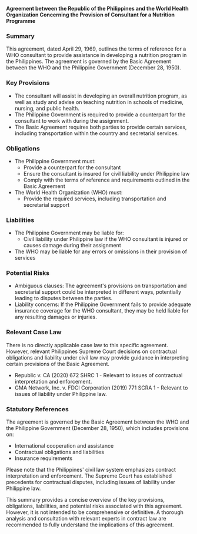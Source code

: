 **Agreement between the Republic of the Philippines and the World Health Organization Concerning the Provision of Consultant for a Nutrition Programme**

### **Summary**

This agreement, dated April 29, 1969, outlines the terms of reference for a WHO consultant to provide assistance in developing a nutrition program in the Philippines. The agreement is governed by the Basic Agreement between the WHO and the Philippine Government (December 28, 1950).

### **Key Provisions**

*   The consultant will assist in developing an overall nutrition program, as well as study and advise on teaching nutrition in schools of medicine, nursing, and public health.
*   The Philippine Government is required to provide a counterpart for the consultant to work with during the assignment.
*   The Basic Agreement requires both parties to provide certain services, including transportation within the country and secretarial services.

### **Obligations**

*   The Philippine Government must:
    *   Provide a counterpart for the consultant
    *   Ensure the consultant is insured for civil liability under Philippine law
    *   Comply with the terms of reference and requirements outlined in the Basic Agreement
*   The World Health Organization (WHO) must:
    *   Provide the required services, including transportation and secretarial support

### **Liabilities**

*   The Philippine Government may be liable for:
    *   Civil liability under Philippine law if the WHO consultant is injured or causes damage during their assignment
*   The WHO may be liable for any errors or omissions in their provision of services

### **Potential Risks**

*   Ambiguous clauses: The agreement's provisions on transportation and secretarial support could be interpreted in different ways, potentially leading to disputes between the parties.
*   Liability concerns: If the Philippine Government fails to provide adequate insurance coverage for the WHO consultant, they may be held liable for any resulting damages or injuries.

### **Relevant Case Law**

There is no directly applicable case law to this specific agreement. However, relevant Philippines Supreme Court decisions on contractual obligations and liability under civil law may provide guidance in interpreting certain provisions of the Basic Agreement.

*   Republic v. CA (2020) 672 SHRC 1 - Relevant to issues of contractual interpretation and enforcement.
*   GMA Network, Inc. v. FDCI Corporation (2019) 771 SCRA 1 - Relevant to issues of liability under Philippine law.

### **Statutory References**

The agreement is governed by the Basic Agreement between the WHO and the Philippine Government (December 28, 1950), which includes provisions on:

*   International cooperation and assistance
*   Contractual obligations and liabilities
*   Insurance requirements

Please note that the Philippines' civil law system emphasizes contract interpretation and enforcement. The Supreme Court has established precedents for contractual disputes, including issues of liability under Philippine law.

This summary provides a concise overview of the key provisions, obligations, liabilities, and potential risks associated with this agreement. However, it is not intended to be comprehensive or definitive. A thorough analysis and consultation with relevant experts in contract law are recommended to fully understand the implications of this agreement.